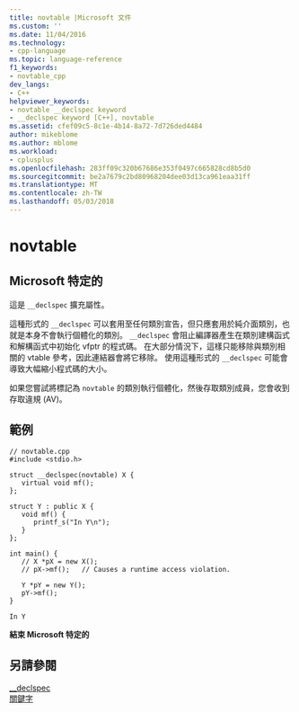 ```yaml
---
title: novtable |Microsoft 文件
ms.custom: ''
ms.date: 11/04/2016
ms.technology:
- cpp-language
ms.topic: language-reference
f1_keywords:
- novtable_cpp
dev_langs:
- C++
helpviewer_keywords:
- novtable __declspec keyword
- __declspec keyword [C++], novtable
ms.assetid: cfef09c5-8c1e-4b14-8a72-7d726ded4484
author: mikeblome
ms.author: mblome
ms.workload:
- cplusplus
ms.openlocfilehash: 283ff09c320b67686e353f0497c665828cd8b5d0
ms.sourcegitcommit: be2a7679c2bd80968204dee03d13ca961eaa31ff
ms.translationtype: MT
ms.contentlocale: zh-TW
ms.lasthandoff: 05/03/2018
---
```

# <a name="novtable"></a>novtable
## <a name="microsoft-specific"></a>Microsoft 特定的  
 這是 `__declspec` 擴充屬性。  
  
 這種形式的 `__declspec` 可以套用至任何類別宣告，但只應套用於純介面類別，也就是本身不會執行個體化的類別。 `__declspec` 會阻止編譯器產生在類別建構函式和解構函式中初始化 vfptr 的程式碼。 在大部分情況下，這樣只能移除與類別相關的 vtable 參考，因此連結器會將它移除。 使用這種形式的 `__declspec` 可能會導致大幅縮小程式碼的大小。  
  
 如果您嘗試將標記為 `novtable` 的類別執行個體化，然後存取類別成員，您會收到存取違規 (AV)。  
  
## <a name="example"></a>範例  
  
```  
// novtable.cpp  
#include <stdio.h>  
  
struct __declspec(novtable) X {  
   virtual void mf();  
};  
  
struct Y : public X {  
   void mf() {  
      printf_s("In Y\n");  
   }  
};  
  
int main() {  
   // X *pX = new X();  
   // pX->mf();   // Causes a runtime access violation.  
  
   Y *pY = new Y();  
   pY->mf();  
}  
```  
  
```Output  
In Y  
```  
  
**結束 Microsoft 特定的**  
  
## <a name="see-also"></a>另請參閱  
 [__declspec](../cpp/declspec.md)   
 [關鍵字](../cpp/keywords-cpp.md)